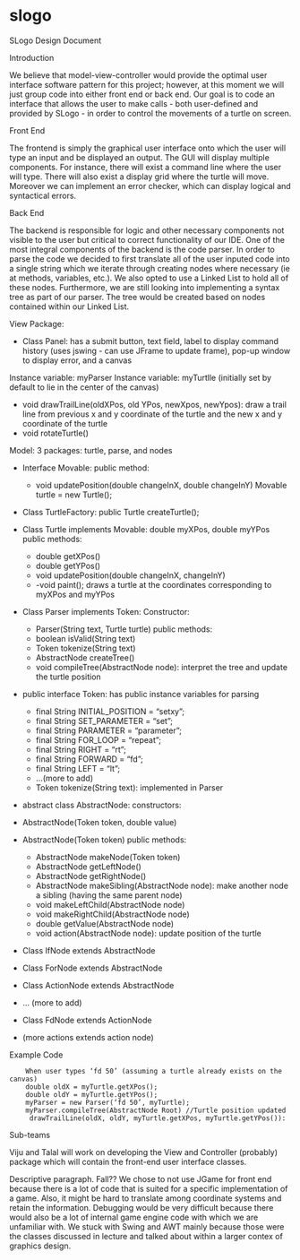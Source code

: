 slogo
=====
SLogo Design Document

Introduction

We believe that model-view-controller would provide the optimal user interface software pattern for this project; however, at this moment we will just group code into either front end or back end. Our goal is to code an interface that allows the user to make calls - both user-defined and provided by SLogo - in order to control the movements of a turtle on screen. 


Front End

The frontend is simply the graphical user interface onto which the user will type an input and be displayed an output. The GUI will display multiple components. For instance, there will exist a command line where the user will type. There will also exist a display grid where the turtle will move. Moreover we can implement an error checker, which can display logical and syntactical errors. 

Back End

The backend is responsible for logic and other necessary components not visible to the user but critical to correct functionality of our IDE. 
One of the most integral components of the backend is the code parser. In order to parse the code we decided to first translate all of the user inputed code into a single string which we iterate through creating nodes where necessary (ie at methods, variables, etc.).  We also opted to use a Linked List to hold all of these nodes. Furthermore, we are still looking into implementing a syntax tree as part of our parser. The tree would be created based on nodes contained within our Linked List. 


	


View Package: 
- Class Panel: has a submit button, text field, label to display command history (uses jswing - can use JFrame to update frame), pop-up window to display error, and a canvas

Instance variable: myParser
Instance variable: myTurtlle (initially set by default to lie in the center of the canvas)
- void drawTrailLine(oldXPos, old YPos, newXpos, newYpos): draw a trail line from 
  previous x and y coordinate of the turtle and the new x and y coordinate of the turtle
- void rotateTurtle()
	
Model: 3 packages: turtle, parse, and nodes
- Interface Movable: 
	public method:
	- void updatePosition(double changeInX, double changeInY)
Movable turtle = new Turtle();

- Class TurtleFactory: 
	public Turtle createTurtle();

- Class Turtle implements Movable: double myXPos, double myYPos
	public methods:
	- double getXPos() 
	- double getYPos()
	- void updatePosition(double changeInX, changeInY)
	- -void paint(); draws a turtle at the coordinates corresponding to myXPos and myYPos 
	
- Class Parser implements Token: 
	Constructor:
	- Parser(String text, Turtle turtle)
	public methods:
	- boolean isValid(String text)
	- Token tokenize(String text)
	- AbstractNode createTree()
	- void compileTree(AbstractNode node): interpret the tree and update the turtle position

- public interface Token: has public instance variables for parsing
	- final String INITIAL_POSITION = “setxy”;
	- final String SET_PARAMETER = “set”;
	- final String PARAMETER = “parameter”;
	- final String FOR_LOOP = “repeat”;
	- final String RIGHT = “rt”;
	- final String FORWARD = “fd”;
	- final String LEFT = “lt”;
	- …(more to add)
	- Token tokenize(String text): implemented in Parser
 	
- abstract class AbstractNode: 
	constructors:
- AbstractNode(Token token, double value)
- AbstractNode(Token token)
	public methods:
	- AbstractNode makeNode(Token token)
	- AbstractNode getLeftNode()
	- AbstractNode getRightNode()
	- AbstractNode makeSibling(AbstractNode node): make another node a sibling (having the same parent node)
	- void makeLeftChild(AbstractNode node)
	- void makeRightChild(AbstractNode node)
	- double getValue(AbstractNode node)
	- void action(AbstractNode node): update position of the turtle

- Class IfNode extends AbstractNode
- Class ForNode extends AbstractNode
- Class ActionNode extends AbstractNode
- … (more to add)
- Class FdNode extends ActionNode
- (more actions extends action node)

Example Code


		When user types ‘fd 50’ (assuming a turtle already exists on the canvas)
		double oldX = myTurtle.getXPos();
		double oldY = myTurtle.getYPos();
		myParser = new Parser(‘fd 50’, myTurtle); 
		myParser.compileTree(AbstractNode Root) //Turtle position updated
		 drawTrailLine(oldX, oldY, myTurtle.getXPos, myTurtle.getYPos()): 




Sub-teams


Viju and Talal will work on developing the View and Controller (probably) package which will contain the front-end user interface classes.
		
Descriptive paragraph. Fall??
We chose to not use JGame for front end because there is a lot of code that is suited for a specific implementation of a game. Also, it might be hard to translate among coordinate systems and retain the information.  Debugging would be very difficult because there would also be a lot of internal game engine code with which we are unfamiliar with. We stuck with Swing and AWT mainly because those were the classes discussed in lecture and talked about within a larger contex of graphics design. 

